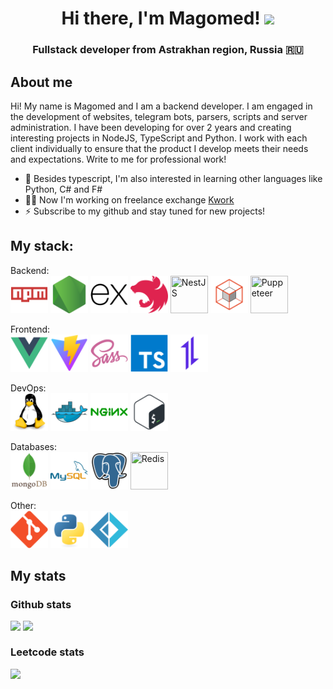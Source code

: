 <h1 align="center">Hi there, I'm Magomed! 
<img src="https://github.com/blackcater/blackcater/raw/main/images/Hi.gif" height="32"/></h1>
<h3 align="center">Fullstack developer from Astrakhan region, Russia 🇷🇺</h3>

## About me
Hi! My name is Magomed and I am a backend developer. I am engaged in the development of websites, telegram bots, parsers, scripts and server administration. I have been developing for over 2 years and creating interesting projects in NodeJS, TypeScript and Python. I work with each client individually to ensure that the product I develop meets their needs and expectations. Write to me for professional work!
-   🔭 Besides typescript, I'm also interested in learning other languages like Python, C# and F#
-   👨‍💻 Now I'm working on freelance exchange [Kwork](https://kwork.ru/user/magomed-r)
-   ⚡ Subscribe to my github and stay tuned for new projects!

## My stack:

Backend:<br />
<img src="https://github.com/devicons/devicon/blob/master/icons/npm/npm-original-wordmark.svg" title="npm" width="60" height="60" />
<img src="https://github.com/devicons/devicon/blob/master/icons/nodejs/nodejs-original.svg" title="NodeJS" width="60" height="60" />
<img src="https://github.com/devicons/devicon/blob/master/icons/express/express-original.svg" title="Express" width="60" height="60" />
<img src="https://github.com/devicons/devicon/blob/master/icons/nestjs/nestjs-original.svg" title="NestJS" width="60" height="60" />
<img src="https://cdn.jsdelivr.net/gh/devicons/devicon@latest/icons/mongoose/mongoose-original-wordmark.svg" title="NestJS" width="60" height="60" />
<img src="https://github.com/telegraf/telegraf/blob/v4/docs/assets/logo.svg" title="Telegraf" width="60" height="60" />
<img src="https://www.vectorlogo.zone/logos/pptrdev/pptrdev-icon.svg" title="Puppeteer" width="60" height="60" />

Frontend:<br />
<img src="https://github.com/devicons/devicon/blob/master/icons/vuejs/vuejs-original.svg" title="vue" width="60" height="60" />
<img src="https://github.com/devicons/devicon/blob/draft_release/icons/vitejs/vitejs-original.svg" title="vite" width="60" height="60" />
<img src="https://github.com/devicons/devicon/blob/master/icons/sass/sass-original.svg" title="sass" width="60" height="60" />
<img src="https://github.com/devicons/devicon/blob/master/icons/typescript/typescript-original.svg" title="typescript" width="60" height="60" />
<img src="https://github.com/devicons/devicon/blob/draft_release/icons/axios/axios-plain.svg" title="axios" width="60" height="60" />

DevOps:<br/>
<img src="https://github.com/devicons/devicon/blob/master/icons/linux/linux-original.svg" title="Linux" width="60" height="60" />
<img src="https://github.com/devicons/devicon/blob/master/icons/docker/docker-original.svg" title="Docker" width="60" height="60" />
<img src="https://github.com/devicons/devicon/blob/master/icons/nginx/nginx-original.svg" title="NGINX" width="60" height="60" />
<img src="https://github.com/devicons/devicon/blob/master/icons/bash/bash-original.svg" title="Bash" width="60" height="60" />

Databases:<br/>
<img src="https://github.com/devicons/devicon/blob/master/icons/mongodb/mongodb-original-wordmark.svg" title="mongodb" width="60" height="60" />
<img src="https://github.com/devicons/devicon/blob/master/icons/mysql/mysql-original-wordmark.svg" title="mysql" width="60" height="60" />
<img src="https://github.com/devicons/devicon/blob/master/icons/postgresql/postgresql-original.svg" title="PostgreSQL" width="60" height="60" />
<img src="https://cdn.jsdelivr.net/gh/devicons/devicon@latest/icons/redis/redis-original.svg" title="Redis" width="60" height="60" />
          

Other:<br />
<img src="https://github.com/devicons/devicon/blob/master/icons/git/git-original.svg" title="Git" width="60" height="60" />
<img src="https://github.com/devicons/devicon/blob/master/icons/python/python-original.svg" title="Python" width="60" height="60" />
<img src="https://github.com/devicons/devicon/blob/master/icons/fsharp/fsharp-original.svg" title="fsharp" width="60" height="60" />

## My stats
### Github stats
<img align=top src="https://github-readme-stats.vercel.app/api/top-langs/?username=magomed-r&layout=pie&theme=vision-friendly-dark" />
<img align=top src="https://github-readme-stats.vercel.app/api?username=Magomed-R&show_icons=true&theme=vision-friendly-dark" />

### Leetcode stats
<img src="https://leetcode-stats-six.vercel.app/?username=Magomed-R&theme=dark" />

